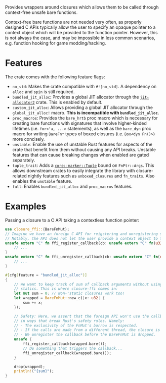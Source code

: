 Provides wrappers around closures which allows them to be called through context-free unsafe
bare functions.

Context-free bare functions are not needed very often, as properly designed C APIs typically
allow the user to specify an opaque pointer to a context object which will be provided to the
function pointer. However, this is not always the case, and may be impossible in less common
scenarios, e.g. function hooking for game modding/hacking.

# Features
The crate comes with the following feature flags:
- `no_std`: Makes the crate compatible with `#![no_std]`. A dependency on `alloc` and `spin` is
  still required.
- `bundled_jit_alloc`: Provides a global JIT allocator through the [`jit-allocator2`](https://crates.io/crates/jit-allocator2)
  crate. This is enabled by default.
- `custom_jit_alloc`: Allows providing a global JIT allocator through the `global_jit_alloc!` macro.
  **This is incompatible with `bundled_jit_alloc`**.
- `proc_macros`: Provides the `bare_hrtb` proc macro which is necessary for creating bare
  functions with signatures that involve higher-kinded lifetimes (i.e. `for<'a, ...>`
  statements), as well as the `bare_dyn` proc macro for writing `BareFn*` types of boxed 
  closures (i.e. `Box<dyn Fn()>`) more concisely. 
- `unstable`: Enable the use of unstable Rust features for aspects of the crate that benefit from 
  them without causing any API breaks. Unstable features that can cause breaking changes when enabled 
  are gated separately.
- `tuple_trait`: Adds a [`core::marker::Tuple`](https://doc.rust-lang.org/nightly/core/marker/trait.Tuple.html)
  bound on `FnPtr::Args`. This allows downstream crates to easily integrate the library with closure-related
  nightly features such as `unboxed_closures` and `fn_traits`. Also enables the `unstable` feature. 
- `full`: Enables `bundled_jit_alloc` and `proc_macros` features.

# Examples
Passing a closure to a C API taking a contextless function pointer:
```rust
use closure_ffi::{BareFnMut};
// Imagine we have an foreign C API for reigstering and unregistering some callback function.
// Notably, the API does not let the user provide a context object to the callback.
unsafe extern "C" fn ffi_register_callback(cb: unsafe extern "C" fn(u32)) {
    // ...
}
unsafe extern "C" fn ffi_unregister_callback(cb: unsafe extern "C" fn(u32)) {
    // ...
}

#[cfg(feature = "bundled_jit_alloc")]
{
    // We want to keep track of sum of callback arguments without using 
    // statics. This is where closure-ffi comes in:
    let mut sum = 0; // Non-'static closures work too!
    let wrapped = BareFnMut::new_c(|x: u32| {
        sum += x;
    });

    // Safety: Here, we assert that the foreign API won't use the callback
    // in ways that break Rust's safety rules. Namely:
    // - The exclusivity of the FnMut's borrow is respected.
    // - If the calls are made from a different thread, the closure is Sync.
    // - We unregister the callback before the BareFnMut is dropped.
    unsafe {
        ffi_register_callback(wrapped.bare());
        // Do something that triggers the callback...
        ffi_unregister_callback(wrapped.bare());
    }

    drop(wrapped);
    println!("{sum}");
}
```